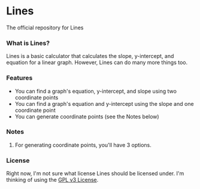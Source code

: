 # Lines
The official repository for Lines

### What is Lines?
Lines is a basic calculator that calculates the slope, y-intercept, and equation for a linear graph. However, Lines can do many more things too.

### Features
* You can find a graph's equation, y-intercept, and slope using two coordinate points
* You can find a graph's equation and y-intercept using the slope and one coordinate point
* You can generate coordinate points (see the Notes below)

### Notes
1. For generating coordinate points, you'll have 3 options.

### License
Right now, I'm not sure what license Lines should be licensed under. I'm thinking of using the [GPL v3 License](https://www.gnu.org/licenses/gpl-3.0.html).
